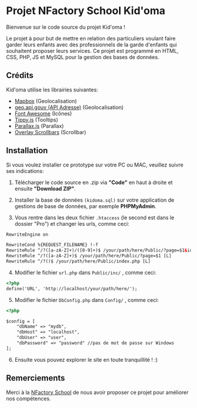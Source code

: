 Projet NFactory School Kid'oma
=============

Bienvenue sur le code source du projet Kid'oma !

Le projet à pour but de mettre en relation des particuliers voulant faire garder leurs enfants avec des professionnels de la garde d'enfants qui souhaitent proposer leurs services.
Ce projet est programmé en HTML, CSS, PHP, JS et MySQL pour la gestion des bases de données.


Crédits
--------

Kid'oma utilise les librairies suivantes:

* [Mapbox](https://www.mapbox.com/) (Geolocalisation)
* [geo.api.gouv (API Adresse)](https://geo.api.gouv.fr/) (Geolocalisation)
* [Font Awesome](https://fontawesome.com/) (Icônes)
* [Tippy.js](https://atomiks.github.io/tippyjs/) (Tooltips)
* [Parallax.js](https://matthew.wagerfield.com/parallax/) (Parallax)
* [Overlay Scrollbars](https://kingsora.github.io/OverlayScrollbars/#!overview) (Scrollbar)


Installation
----------------------

Si vous voulez installer ce prototype sur votre PC ou MAC, veuillez suivre ses indications:


1. Télécharger le code source en .zip via **"Code"** en haut à droite et ensuite **"Download ZIP"**.

2. Installer la base de données `(kidoma.sql)` sur votre application de gestions de base de données, par exemple **PHPMyAdmin**.
  
3. Vous rentre dans les deux fichier `.htaccess` (le second est dans le dossier "Pro") et changer les urls, comme ceci:

```html
RewriteEngine on

RewriteCond %{REQUEST_FILENAME} !-f
RewriteRule ^/?([a-zA-Z]+)/([0-9]+)$ /your/path/here/Public/?page=$1&id=$2 [L]
RewriteRule ^/?([a-zA-Z]+)$ /your/path/here/Public/?page=$1 [L]
RewriteRule ^/?()$ /your/path/here/Public/index.php [L]
```
 
4. Modifier le fichier `url.php` dans `Public/inc/` , comme ceci:

```html
<?php 
define('URL', 'http://localhost/your/path/here/');
```

5. Modifier le fichier `DbConfig.php` dans `Config/` , comme ceci:

```html
<?php

$config = [
    "dbName" => "mydb",
    "dbHost" => "localhost",
    "dbUser" => "user",
    "dbPassword" => "password" //pas de mot de passe sur Windows
];
```

6. Ensuite vous pouvez explorer le site en toute tranquillité ! :)


Remerciements
---------------------------

Merci à la [NFactory School](https://nfactory.school/) de nous avoir proposer ce projet pour améliorer nos compétences.

